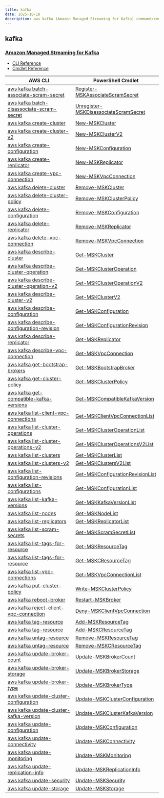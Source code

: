 ```yaml
---
title: kafka
date: 2025-10-18
description: aws kafka (Amazon Managed Streaming for Kafka) command/cmdlet list.
---
```


## kafka

### [Amazon Managed Streaming for Kafka](https://aws.amazon.com/msk/)

* [CLI Reference](https://awscli.amazonaws.com/v2/documentation/api/latest/reference/kafka/index.html)
* [Cmdlet Reference](https://docs.aws.amazon.com/powershell/latest/reference/items/Managed_Streaming_for_Kafka_cmdlets.html)

|AWS CLI|PowerShell Cmdlet|
|----|----|
|[aws kafka batch-associate-scram-secret](https://awscli.amazonaws.com/v2/documentation/api/latest/reference/kafka/batch-associate-scram-secret.html)|[Register-MSKAssociateScramSecret](https://docs.aws.amazon.com/powershell/latest/reference/items/Register-MSKAssociateScramSecret.html)|
|[aws kafka batch-disassociate-scram-secret](https://awscli.amazonaws.com/v2/documentation/api/latest/reference/kafka/batch-disassociate-scram-secret.html)|[Unregister-MSKDisassociateScramSecret](https://docs.aws.amazon.com/powershell/latest/reference/items/Unregister-MSKDisassociateScramSecret.html)|
|[aws kafka create-cluster](https://awscli.amazonaws.com/v2/documentation/api/latest/reference/kafka/create-cluster.html)|[New-MSKCluster](https://docs.aws.amazon.com/powershell/latest/reference/items/New-MSKCluster.html)|
|[aws kafka create-cluster-v2](https://awscli.amazonaws.com/v2/documentation/api/latest/reference/kafka/create-cluster-v2.html)|[New-MSKClusterV2](https://docs.aws.amazon.com/powershell/latest/reference/items/New-MSKClusterV2.html)|
|[aws kafka create-configuration](https://awscli.amazonaws.com/v2/documentation/api/latest/reference/kafka/create-configuration.html)|[New-MSKConfiguration](https://docs.aws.amazon.com/powershell/latest/reference/items/New-MSKConfiguration.html)|
|[aws kafka create-replicator](https://awscli.amazonaws.com/v2/documentation/api/latest/reference/kafka/create-replicator.html)|[New-MSKReplicator](https://docs.aws.amazon.com/powershell/latest/reference/items/New-MSKReplicator.html)|
|[aws kafka create-vpc-connection](https://awscli.amazonaws.com/v2/documentation/api/latest/reference/kafka/create-vpc-connection.html)|[New-MSKVpcConnection](https://docs.aws.amazon.com/powershell/latest/reference/items/New-MSKVpcConnection.html)|
|[aws kafka delete-cluster](https://awscli.amazonaws.com/v2/documentation/api/latest/reference/kafka/delete-cluster.html)|[Remove-MSKCluster](https://docs.aws.amazon.com/powershell/latest/reference/items/Remove-MSKCluster.html)|
|[aws kafka delete-cluster-policy](https://awscli.amazonaws.com/v2/documentation/api/latest/reference/kafka/delete-cluster-policy.html)|[Remove-MSKClusterPolicy](https://docs.aws.amazon.com/powershell/latest/reference/items/Remove-MSKClusterPolicy.html)|
|[aws kafka delete-configuration](https://awscli.amazonaws.com/v2/documentation/api/latest/reference/kafka/delete-configuration.html)|[Remove-MSKConfiguration](https://docs.aws.amazon.com/powershell/latest/reference/items/Remove-MSKConfiguration.html)|
|[aws kafka delete-replicator](https://awscli.amazonaws.com/v2/documentation/api/latest/reference/kafka/delete-replicator.html)|[Remove-MSKReplicator](https://docs.aws.amazon.com/powershell/latest/reference/items/Remove-MSKReplicator.html)|
|[aws kafka delete-vpc-connection](https://awscli.amazonaws.com/v2/documentation/api/latest/reference/kafka/delete-vpc-connection.html)|[Remove-MSKVpcConnection](https://docs.aws.amazon.com/powershell/latest/reference/items/Remove-MSKVpcConnection.html)|
|[aws kafka describe-cluster](https://awscli.amazonaws.com/v2/documentation/api/latest/reference/kafka/describe-cluster.html)|[Get-MSKCluster](https://docs.aws.amazon.com/powershell/latest/reference/items/Get-MSKCluster.html)|
|[aws kafka describe-cluster-operation](https://awscli.amazonaws.com/v2/documentation/api/latest/reference/kafka/describe-cluster-operation.html)|[Get-MSKClusterOperation](https://docs.aws.amazon.com/powershell/latest/reference/items/Get-MSKClusterOperation.html)|
|[aws kafka describe-cluster-operation-v2](https://awscli.amazonaws.com/v2/documentation/api/latest/reference/kafka/describe-cluster-operation-v2.html)|[Get-MSKClusterOperationV2](https://docs.aws.amazon.com/powershell/latest/reference/items/Get-MSKClusterOperationV2.html)|
|[aws kafka describe-cluster-v2](https://awscli.amazonaws.com/v2/documentation/api/latest/reference/kafka/describe-cluster-v2.html)|[Get-MSKClusterV2](https://docs.aws.amazon.com/powershell/latest/reference/items/Get-MSKClusterV2.html)|
|[aws kafka describe-configuration](https://awscli.amazonaws.com/v2/documentation/api/latest/reference/kafka/describe-configuration.html)|[Get-MSKConfiguration](https://docs.aws.amazon.com/powershell/latest/reference/items/Get-MSKConfiguration.html)|
|[aws kafka describe-configuration-revision](https://awscli.amazonaws.com/v2/documentation/api/latest/reference/kafka/describe-configuration-revision.html)|[Get-MSKConfigurationRevision](https://docs.aws.amazon.com/powershell/latest/reference/items/Get-MSKConfigurationRevision.html)|
|[aws kafka describe-replicator](https://awscli.amazonaws.com/v2/documentation/api/latest/reference/kafka/describe-replicator.html)|[Get-MSKReplicator](https://docs.aws.amazon.com/powershell/latest/reference/items/Get-MSKReplicator.html)|
|[aws kafka describe-vpc-connection](https://awscli.amazonaws.com/v2/documentation/api/latest/reference/kafka/describe-vpc-connection.html)|[Get-MSKVpcConnection](https://docs.aws.amazon.com/powershell/latest/reference/items/Get-MSKVpcConnection.html)|
|[aws kafka get-bootstrap-brokers](https://awscli.amazonaws.com/v2/documentation/api/latest/reference/kafka/get-bootstrap-brokers.html)|[Get-MSKBootstrapBroker](https://docs.aws.amazon.com/powershell/latest/reference/items/Get-MSKBootstrapBroker.html)|
|[aws kafka get-cluster-policy](https://awscli.amazonaws.com/v2/documentation/api/latest/reference/kafka/get-cluster-policy.html)|[Get-MSKClusterPolicy](https://docs.aws.amazon.com/powershell/latest/reference/items/Get-MSKClusterPolicy.html)|
|[aws kafka get-compatible-kafka-versions](https://awscli.amazonaws.com/v2/documentation/api/latest/reference/kafka/get-compatible-kafka-versions.html)|[Get-MSKCompatibleKafkaVersion](https://docs.aws.amazon.com/powershell/latest/reference/items/Get-MSKCompatibleKafkaVersion.html)|
|[aws kafka list-client-vpc-connections](https://awscli.amazonaws.com/v2/documentation/api/latest/reference/kafka/list-client-vpc-connections.html)|[Get-MSKClientVpcConnectionList](https://docs.aws.amazon.com/powershell/latest/reference/items/Get-MSKClientVpcConnectionList.html)|
|[aws kafka list-cluster-operations](https://awscli.amazonaws.com/v2/documentation/api/latest/reference/kafka/list-cluster-operations.html)|[Get-MSKClusterOperationList](https://docs.aws.amazon.com/powershell/latest/reference/items/Get-MSKClusterOperationList.html)|
|[aws kafka list-cluster-operations-v2](https://awscli.amazonaws.com/v2/documentation/api/latest/reference/kafka/list-cluster-operations-v2.html)|[Get-MSKClusterOperationsV2List](https://docs.aws.amazon.com/powershell/latest/reference/items/Get-MSKClusterOperationsV2List.html)|
|[aws kafka list-clusters](https://awscli.amazonaws.com/v2/documentation/api/latest/reference/kafka/list-clusters.html)|[Get-MSKClusterList](https://docs.aws.amazon.com/powershell/latest/reference/items/Get-MSKClusterList.html)|
|[aws kafka list-clusters-v2](https://awscli.amazonaws.com/v2/documentation/api/latest/reference/kafka/list-clusters-v2.html)|[Get-MSKClustersV2List](https://docs.aws.amazon.com/powershell/latest/reference/items/Get-MSKClustersV2List.html)|
|[aws kafka list-configuration-revisions](https://awscli.amazonaws.com/v2/documentation/api/latest/reference/kafka/list-configuration-revisions.html)|[Get-MSKConfigurationRevisionList](https://docs.aws.amazon.com/powershell/latest/reference/items/Get-MSKConfigurationRevisionList.html)|
|[aws kafka list-configurations](https://awscli.amazonaws.com/v2/documentation/api/latest/reference/kafka/list-configurations.html)|[Get-MSKConfigurationList](https://docs.aws.amazon.com/powershell/latest/reference/items/Get-MSKConfigurationList.html)|
|[aws kafka list-kafka-versions](https://awscli.amazonaws.com/v2/documentation/api/latest/reference/kafka/list-kafka-versions.html)|[Get-MSKKafkaVersionList](https://docs.aws.amazon.com/powershell/latest/reference/items/Get-MSKKafkaVersionList.html)|
|[aws kafka list-nodes](https://awscli.amazonaws.com/v2/documentation/api/latest/reference/kafka/list-nodes.html)|[Get-MSKNodeList](https://docs.aws.amazon.com/powershell/latest/reference/items/Get-MSKNodeList.html)|
|[aws kafka list-replicators](https://awscli.amazonaws.com/v2/documentation/api/latest/reference/kafka/list-replicators.html)|[Get-MSKReplicatorList](https://docs.aws.amazon.com/powershell/latest/reference/items/Get-MSKReplicatorList.html)|
|[aws kafka list-scram-secrets](https://awscli.amazonaws.com/v2/documentation/api/latest/reference/kafka/list-scram-secrets.html)|[Get-MSKScramSecretList](https://docs.aws.amazon.com/powershell/latest/reference/items/Get-MSKScramSecretList.html)|
|[aws kafka list-tags-for-resource](https://awscli.amazonaws.com/v2/documentation/api/latest/reference/kafka/list-tags-for-resource.html)|[Get-MSKResourceTag](https://docs.aws.amazon.com/powershell/latest/reference/items/Get-MSKResourceTag.html)|
|[aws kafka list-tags-for-resource](https://awscli.amazonaws.com/v2/documentation/api/latest/reference/kafka/list-tags-for-resource.html)|[Get-MSKCResourceTag](https://docs.aws.amazon.com/powershell/latest/reference/items/Get-MSKCResourceTag.html)|
|[aws kafka list-vpc-connections](https://awscli.amazonaws.com/v2/documentation/api/latest/reference/kafka/list-vpc-connections.html)|[Get-MSKVpcConnectionList](https://docs.aws.amazon.com/powershell/latest/reference/items/Get-MSKVpcConnectionList.html)|
|[aws kafka put-cluster-policy](https://awscli.amazonaws.com/v2/documentation/api/latest/reference/kafka/put-cluster-policy.html)|[Write-MSKClusterPolicy](https://docs.aws.amazon.com/powershell/latest/reference/items/Write-MSKClusterPolicy.html)|
|[aws kafka reboot-broker](https://awscli.amazonaws.com/v2/documentation/api/latest/reference/kafka/reboot-broker.html)|[Restart-MSKBroker](https://docs.aws.amazon.com/powershell/latest/reference/items/Restart-MSKBroker.html)|
|[aws kafka reject-client-vpc-connection](https://awscli.amazonaws.com/v2/documentation/api/latest/reference/kafka/reject-client-vpc-connection.html)|[Deny-MSKClientVpcConnection](https://docs.aws.amazon.com/powershell/latest/reference/items/Deny-MSKClientVpcConnection.html)|
|[aws kafka tag-resource](https://awscli.amazonaws.com/v2/documentation/api/latest/reference/kafka/tag-resource.html)|[Add-MSKResourceTag](https://docs.aws.amazon.com/powershell/latest/reference/items/Add-MSKResourceTag.html)|
|[aws kafka tag-resource](https://awscli.amazonaws.com/v2/documentation/api/latest/reference/kafka/tag-resource.html)|[Add-MSKCResourceTag](https://docs.aws.amazon.com/powershell/latest/reference/items/Add-MSKCResourceTag.html)|
|[aws kafka untag-resource](https://awscli.amazonaws.com/v2/documentation/api/latest/reference/kafka/untag-resource.html)|[Remove-MSKResourceTag](https://docs.aws.amazon.com/powershell/latest/reference/items/Remove-MSKResourceTag.html)|
|[aws kafka untag-resource](https://awscli.amazonaws.com/v2/documentation/api/latest/reference/kafka/untag-resource.html)|[Remove-MSKCResourceTag](https://docs.aws.amazon.com/powershell/latest/reference/items/Remove-MSKCResourceTag.html)|
|[aws kafka update-broker-count](https://awscli.amazonaws.com/v2/documentation/api/latest/reference/kafka/update-broker-count.html)|[Update-MSKBrokerCount](https://docs.aws.amazon.com/powershell/latest/reference/items/Update-MSKBrokerCount.html)|
|[aws kafka update-broker-storage](https://awscli.amazonaws.com/v2/documentation/api/latest/reference/kafka/update-broker-storage.html)|[Update-MSKBrokerStorage](https://docs.aws.amazon.com/powershell/latest/reference/items/Update-MSKBrokerStorage.html)|
|[aws kafka update-broker-type](https://awscli.amazonaws.com/v2/documentation/api/latest/reference/kafka/update-broker-type.html)|[Update-MSKBrokerType](https://docs.aws.amazon.com/powershell/latest/reference/items/Update-MSKBrokerType.html)|
|[aws kafka update-cluster-configuration](https://awscli.amazonaws.com/v2/documentation/api/latest/reference/kafka/update-cluster-configuration.html)|[Update-MSKClusterConfiguration](https://docs.aws.amazon.com/powershell/latest/reference/items/Update-MSKClusterConfiguration.html)|
|[aws kafka update-cluster-kafka-version](https://awscli.amazonaws.com/v2/documentation/api/latest/reference/kafka/update-cluster-kafka-version.html)|[Update-MSKClusterKafkaVersion](https://docs.aws.amazon.com/powershell/latest/reference/items/Update-MSKClusterKafkaVersion.html)|
|[aws kafka update-configuration](https://awscli.amazonaws.com/v2/documentation/api/latest/reference/kafka/update-configuration.html)|[Update-MSKConfiguration](https://docs.aws.amazon.com/powershell/latest/reference/items/Update-MSKConfiguration.html)|
|[aws kafka update-connectivity](https://awscli.amazonaws.com/v2/documentation/api/latest/reference/kafka/update-connectivity.html)|[Update-MSKConnectivity](https://docs.aws.amazon.com/powershell/latest/reference/items/Update-MSKConnectivity.html)|
|[aws kafka update-monitoring](https://awscli.amazonaws.com/v2/documentation/api/latest/reference/kafka/update-monitoring.html)|[Update-MSKMonitoring](https://docs.aws.amazon.com/powershell/latest/reference/items/Update-MSKMonitoring.html)|
|[aws kafka update-replication-info](https://awscli.amazonaws.com/v2/documentation/api/latest/reference/kafka/update-replication-info.html)|[Update-MSKReplicationInfo](https://docs.aws.amazon.com/powershell/latest/reference/items/Update-MSKReplicationInfo.html)|
|[aws kafka update-security](https://awscli.amazonaws.com/v2/documentation/api/latest/reference/kafka/update-security.html)|[Update-MSKSecurity](https://docs.aws.amazon.com/powershell/latest/reference/items/Update-MSKSecurity.html)|
|[aws kafka update-storage](https://awscli.amazonaws.com/v2/documentation/api/latest/reference/kafka/update-storage.html)|[Update-MSKStorage](https://docs.aws.amazon.com/powershell/latest/reference/items/Update-MSKStorage.html)|

